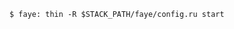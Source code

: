 <!-- layout:code post: 1950-09-26-implementing-faye_3.-rails&95;root -->

```
$ faye: thin -R $STACK_PATH/faye/config.ru start
```
